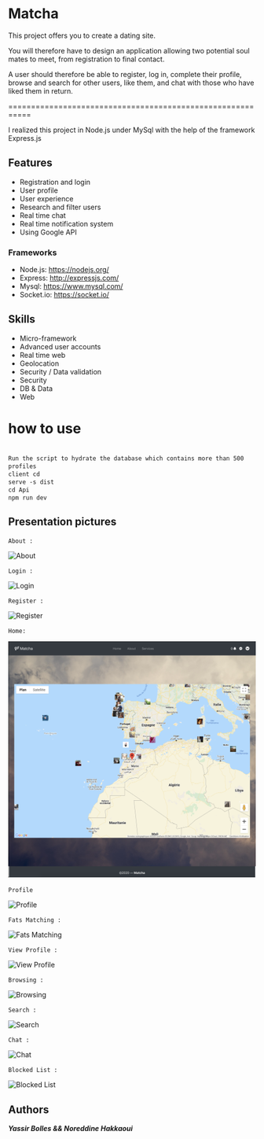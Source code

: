 # Matcha
This project offers you to create a dating site.

You will therefore have to design an application allowing two potential soul mates to meet,
from registration to final contact.

A user should therefore be able to register, log in, complete their profile, browse and search for other users,
like them, and chat with those who have liked them in return.

===========================================================

I realized this project in Node.js under MySql with the help of the framework Express.js

## Features

- Registration and login
- User profile
- User experience
- Research and filter users
- Real time chat
- Real time notification system
- Using Google API

### Frameworks

- Node.js: https://nodejs.org/
- Express: http://expressjs.com/
- Mysql: https://www.mysql.com/
- Socket.io: https://socket.io/

## Skills

- Micro-framework
- Advanced user accounts
- Real time web
- Geolocation
- Security / Data validation
- Security
- DB & Data
- Web

# how to use
```

Run the script to hydrate the database which contains more than 500 profiles
client cd
serve -s dist
cd Api
npm run dev

```

## Presentation pictures

```
About :
```
![About](https://github.com/Ysrbolles/Matcha/blob/master/Images/Screen%20Shot%202020-01-18%20at%206.53.22%20PM.png)
 ```
 Login :
 ```
 ![Login](https://github.com/Ysrbolles/Matcha/blob/master/Images/Screen%20Shot%202020-01-18%20at%206.53.36%20PM.png)
 ```
 Register :
 ```
 ![Register](https://github.com/Ysrbolles/Matcha/blob/master/Images/Screen%20Shot%202020-01-18%20at%206.54.00%20PM.png)
 ```
 Home: 
 ```
 ![Home](https://github.com/Ysrbolles/Matcha/blob/master/Images/Screen%20Shot%202020-01-18%20at%206.54.44%20PM.png)
 ``` 
 Profile
 ```
 ![Profile](https://github.com/Ysrbolles/Matcha/blob/master/Images/Screen%20Shot%202020-01-18%20at%206.56.32%20PM.png)
 ``` 
 Fats Matching :
 ```
 ![Fats Matching](https://github.com/Ysrbolles/Matcha/blob/master/Images/Screen%20Shot%202020-01-18%20at%206.56.14%20PM.png)
 ```
 View Profile :
 ```
 ![View Profile](https://github.com/Ysrbolles/Matcha/blob/master/Images/Screen%20Shot%202020-01-18%20at%207.06.40%20PM.png)
 ```
 Browsing :
 ```
 ![Browsing](https://github.com/Ysrbolles/Matcha/blob/master/Images/Screen%20Shot%202020-01-18%20at%206.55.25%20PM.png)
 ```
 Search : 
 ```
 ![Search](https://github.com/Ysrbolles/Matcha/blob/master/Images/Screen%20Shot%202020-01-18%20at%207.05.22%20PM.png)
 ``` 
 Chat :
 ```
 ![Chat](https://github.com/Ysrbolles/Matcha/blob/master/Images/Screen%20Shot%202020-01-18%20at%207.08.27%20PM.png)
 ```
 Blocked List : 
 ```
 ![Blocked List](https://github.com/Ysrbolles/Matcha/blob/master/Images/Screen%20Shot%202020-01-18%20at%206.56.58%20PM.png)

## Authors

***Yassir Bolles && Noreddine Hakkaoui***

